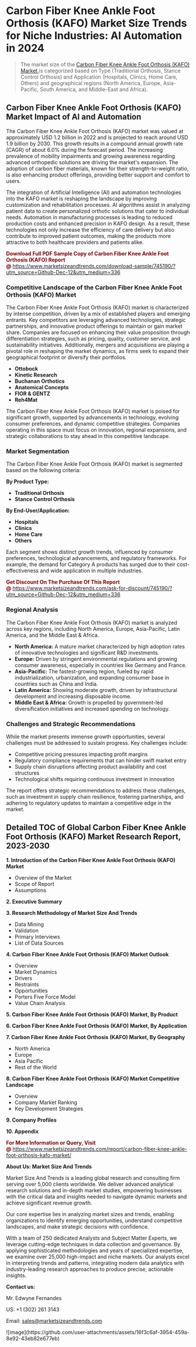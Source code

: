<H1>Carbon Fiber Knee Ankle Foot Orthosis (KAFO) Market Size Trends for Niche Industries: AI Automation in 2024</H1><blockquote><p>The market size of the <a href="https://www.marketsizeandtrends.com/download-sample/745190/?utm_source=Github-Dec-12&amp;utm_medium=336" target="_blank">Carbon Fiber Knee Ankle Foot Orthosis (KAFO) Market </a>is categorized based on Type (Traditional Orthosis, Stance Control Orthosis) and Application (Hospitals, Clinics, Home Care, Others) and geographical regions (North America, Europe, Asia-Pacific, South America, and Middle-East and Africa).</p></blockquote><p><h2>Carbon Fiber Knee Ankle Foot Orthosis (KAFO) Market Impact of AI and Automation</h2><p>The Carbon Fiber Knee Ankle Foot Orthosis (KAFO) market was valued at approximately USD 1.2 billion in 2022 and is projected to reach around USD 1.9 billion by 2030. This growth results in a compound annual growth rate (CAGR) of about 6.0% during the forecast period. The increasing prevalence of mobility impairments and growing awareness regarding advanced orthopedic solutions are driving the market's expansion. The adoption of carbon fiber materials, known for their strength-to-weight ratio, is also enhancing product offerings, providing better support and comfort to users.</p><p>The integration of Artificial Intelligence (AI) and automation technologies into the KAFO market is reshaping the landscape by improving customization and rehabilitation processes. AI algorithms assist in analyzing patient data to create personalized orthotic solutions that cater to individual needs. Automation in manufacturing processes is leading to reduced production costs and enhanced precision in KAFO design. As a result, these technologies not only increase the efficiency of care delivery but also contribute to improved patient outcomes, making the products more attractive to both healthcare providers and patients alike.</p></p><p><strong><span style="color: #800000;">Download Full PDF Sample Copy of Carbon Fiber Knee Ankle Foot Orthosis (KAFO) Report @</span>&nbsp;</strong><a href="https://www.marketsizeandtrends.com/download-sample/745190/?utm_source=Github-Dec-12&amp;utm_medium=336">https://www.marketsizeandtrends.com/download-sample/745190/?utm_source=Github-Dec-12&amp;utm_medium=336</a></p><h3>Competitive Landscape of the Carbon Fiber Knee Ankle Foot Orthosis (KAFO) Market</h3><p>The Carbon Fiber Knee Ankle Foot Orthosis (KAFO) market is characterized by intense competition, driven by a mix of established players and emerging entrants. Key competitors are leveraging advanced technologies, strategic partnerships, and innovative product offerings to maintain or gain market share. Companies are focused on enhancing their value proposition through differentiation strategies, such as pricing, quality, customer service, and sustainability initiatives. Additionally, mergers and acquisitions are playing a pivotal role in reshaping the market dynamics, as firms seek to expand their geographical footprint or diversify their portfolios.</p><p><strong><p><ul><li>Ottobock </li><li> Kinetic Research </li><li> Buchanan Orthotics </li><li> Anatomical Concepts </li><li> FIOR & GENTZ </li><li> Reh4Mat</p></li></ul></p></strong></p><p>The Carbon Fiber Knee Ankle Foot Orthosis (KAFO) market is poised for significant growth, supported by advancements in technology, evolving consumer preferences, and dynamic competitive strategies. Companies operating in this space must focus on innovation, regional expansions, and strategic collaborations to stay ahead in this competitive landscape.</p><h3>Market Segmentation</h3><p>The Carbon Fiber Knee Ankle Foot Orthosis (KAFO) market is segmented based on the following criteria:</p><p><strong>By Product Type:</strong></p><p><strong><p><ul><li>Traditional Orthosis </li><li> Stance Control Orthosis</p></li></ul></p></strong></p><p><strong>By End-User/Application:</strong></p><p><strong><p><ul><li>Hospitals </li><li> Clinics </li><li> Home Care </li><li> Others</p></li></ul></p></strong></p><p>Each segment shows distinct growth trends, influenced by consumer preferences, technological advancements, and regulatory frameworks. For example, the demand for Category A products has surged due to their cost-effectiveness and wide application in multiple industries.</p><p><strong><span style="color: #800000;">Get Discount On The Purchase Of This Report @&nbsp;</span></strong><a href="https://www.marketsizeandtrends.com/ask-for-discount/745190/?utm_source=Github-Dec-12&amp;utm_medium=336">https://www.marketsizeandtrends.com/ask-for-discount/745190/?utm_source=Github-Dec-12&amp;utm_medium=336</a></p><h3>Regional Analysis</h3><p>The Carbon Fiber Knee Ankle Foot Orthosis (KAFO) market is analyzed across key regions, including North America, Europe, Asia-Pacific, Latin America, and the Middle East &amp; Africa.</p><ul><li><strong>North America:</strong> A mature market characterized by high adoption rates of innovative technologies and significant R&amp;D investments.</li><li><strong>Europe:</strong> Driven by stringent environmental regulations and growing consumer awareness, especially in countries like Germany and France.</li><li><strong>Asia-Pacific:</strong> The fastest-growing region, fueled by rapid industrialization, urbanization, and expanding consumer base in countries such as China and India.</li><li><strong>Latin America:</strong> Showing moderate growth, driven by infrastructural development and increasing disposable income.</li><li><strong>Middle East &amp; Africa:</strong> Growth is propelled by government-led diversification initiatives and increased spending on technology.</li></ul><h3>Challenges and Strategic Recommendations</h3><p>While the market presents immense growth opportunities, several challenges must be addressed to sustain progress. Key challenges include:</p><ul><li>Competitive pricing pressures impacting profit margins</li><li>Regulatory compliance requirements that can hinder swift market entry</li><li>Supply chain disruptions affecting product availability and cost structures</li><li>Technological shifts requiring continuous investment in innovation</li></ul><p>The report offers strategic recommendations to address these challenges, such as investment in supply chain resilience, fostering partnerships, and adhering to regulatory updates to maintain a competitive edge in the market.</p><h2>Detailed TOC of Global Carbon Fiber Knee Ankle Foot Orthosis (KAFO) Market Research Report, 2023-2030</h2><p><strong>1. Introduction of the Carbon Fiber Knee Ankle Foot Orthosis (KAFO) Market</strong></p><ul><li>Overview of the Market</li><li>Scope of Report</li><li>Assumptions&nbsp;</li></ul><p><strong>2. Executive Summary</strong></p><p><strong>3. Research Methodology of <strong>Market Size And Trends</strong></strong></p><ul><li>Data Mining</li><li>Validation</li><li>Primary Interviews</li><li>List of Data Sources&nbsp;</li></ul><p><strong>4. Carbon Fiber Knee Ankle Foot Orthosis (KAFO) Market Outlook</strong></p><ul><li>Overview</li><li>Market Dynamics</li><li>Drivers</li><li>Restraints</li><li>Opportunities</li><li>Porters Five Force Model</li><li>Value Chain Analysis&nbsp;</li></ul><p><strong>5. Carbon Fiber Knee Ankle Foot Orthosis (KAFO) Market, By Product</strong></p><p><strong>6. Carbon Fiber Knee Ankle Foot Orthosis (KAFO) Market, By Application</strong></p><p><strong>7. Carbon Fiber Knee Ankle Foot Orthosis (KAFO) Market, By Geography</strong></p><ul><li>North America</li><li>Europe</li><li>Asia Pacific</li><li>Rest of the World&nbsp;</li></ul><p><strong>8. Carbon Fiber Knee Ankle Foot Orthosis (KAFO) Market Competitive Landscape</strong></p><ul><li>Overview</li><li>Company Market Ranking</li><li>Key Development Strategies&nbsp;</li></ul><p><strong>9. Company Profiles</strong></p><p><strong>10. Appendix</strong></p><p><strong><span style="color: #800000;">For More Information or Query, Visit @&nbsp;</span></strong><a href="https://www.marketsizeandtrends.com/report/carbon-fiber-knee-ankle-foot-orthosis-kafo-market/">https://www.marketsizeandtrends.com/report/carbon-fiber-knee-ankle-foot-orthosis-kafo-market/</a></p><p></p><p><strong>About Us:&nbsp;Market Size And Trends</strong></p><p>Market Size And Trends&nbsp;is a leading global research and consulting firm serving over 5,000 clients worldwide. We deliver advanced analytical research solutions and in-depth market studies, empowering businesses with the critical data and insights needed to navigate dynamic markets and achieve significant revenue growth.</p><p>Our core expertise lies in analyzing market sizes and trends, enabling organizations to identify emerging opportunities, understand competitive landscapes, and make strategic decisions with confidence.</p><p>With a team of 250 dedicated Analysts and Subject Matter Experts, we leverage cutting-edge techniques in data collection and governance. By applying sophisticated methodologies and years of specialized expertise, we examine over 25,000 high-impact and niche markets. Our analysts excel in interpreting trends and patterns, integrating modern data analytics with industry-leading research approaches to produce precise, actionable insights.</p><p><strong>Contact us:</strong></p><p>Mr. Edwyne Fernandes</p><p>US: +1 (302) 261 3143</p><p>Email: <a href="mailto:sales@marketsizeandtrends.com">sales@marketsizeandtrends.com</a>&nbsp;</p>
![image](https://github.com/user-attachments/assets/16f3c6af-3954-459a-8e92-43eb82e677eb)
